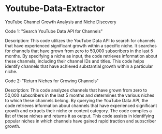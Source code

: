 # Youtube-Data-Extractor
YouTube Channel Growth Analysis and Niche Discovery

Code 1: "Search YouTube Data API for Channels"

Description: This code utilizes the YouTube Data API to search for channels that have experienced significant growth within a specific niche. It searches for channels that have grown from zero to 50,000 subscribers in the last 5 months. By specifying a niche as input, the code retrieves information about these channels, including their channel IDs and titles. This code helps identify channels that have achieved substantial growth within a particular niche.

Code 2: "Return Niches for Growing Channels"

Description: This code analyzes channels that have grown from zero to 50,000 subscribers in the last 5 months and determines the various niches to which these channels belong. By querying the YouTube Data API, the code retrieves information about channels that have experienced significant growth and extracts their niche or content category. The code compiles a list of these niches and returns it as output. This code assists in identifying popular niches in which channels have gained rapid traction and subscriber growth.
